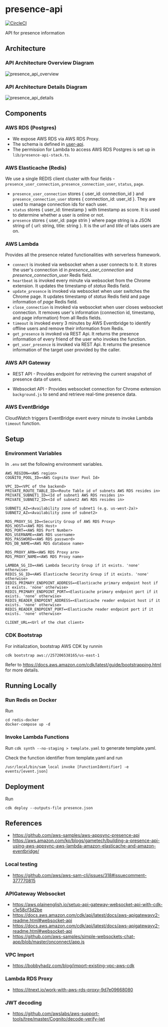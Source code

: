 # presence-api

[![CircleCI](https://circleci.com/gh/PageNow/presence-api/tree/main.svg?style=svg&circle-token=5e7032cef952ec6e36876b894bff5d81afc0d643)](https://circleci.com/gh/PageNow/presence-api/tree/main)


API for presence information

## Architecture

### API Architecture Overview Diagram

![presence_api_overview](./images/presence_api_overview.png)

### API Architecture Details Diagram

![presence_api_details](./images/presence_api_details.png)

## Components

### AWS RDS (Postgres)

* We expose AWS RDS via AWS RDS Proxy.
* The schema is defined in [user-api](https://github.com/PageNow/user-api).
* The permission for Lambda to access AWS RDS Postgres is set up in `lib/presence-api-stack.ts`.

### AWS Elasticache (Redis)

We use a single REDIS client cluster with four fields - `presence_user_connection`, `presence_connection_user`, `status`, `page`.

* `presence_user_connection` stores { user_id: connection_id } and `presence_connection_user` stores { connection_id: user_id }. They are used to manage connection ids for each user.
* `status` stores { user_id: timestamp } with timestamp as score. It is used to determine whether a user is online or not.
* `presence` stores { user_id: page strin } where page string is a JSON string of { url: string, title: string }. It is the _url_ and _title_ of tabs users are on.

### AWS Lambda

Provides all the presence related functionalities with serverless framework.

* `connect` is invoked via websocket when a user connects to it. It stores the user's connection id in *presence_user_connection* and *presence_connection_user* Redis field.
* `heartbeat` is invoked every minute via websocket from the Chrome extension. It updates the timestamp of _status_ Redis field.
* `update_presence` is invoked via websocket when user switches the Chrome page. It updates timestamp of *status* Redis field and page information of *page* Redis field.
* `close_connection` is invoked via websocket when user closes websocket connection. It removes user's information (connection id, timestamp, and page information) from all Redis fields. 
* `timeout` is invoked every 3 minutes by AWS Eventbridge to identify offline users and remove their information from Redis.
* `get_presence` is invoked via REST Api. It returns the presence information of every friend of the user who invokes the function.
* `get_user_presence` is invoked via REST Api. It returns the presence information of the target user provided by the caller.

### AWS API Gateway

* REST API - Provides endpoint for retrieving the current snapshot of presence data of users.

* Websocket API - Provides websocket connection for Chrome extension `background.js` to send and retrieve real-time presence data.

### AWS EventBridge

CloudWatch triggers EventBridge event every minute to invoke Lambda `timeout` function.

## Setup

### Environment Variables

In `.env` set the following environment variables.
```
AWS_REGION=<AWS region>
COGNITO_POOL_ID=<AWS Cognito User Pool Id>

VPC_ID=<VPC of the backend>
PRIVATE_ROUTE_TABLE_ID=<Route Table id of subnets AWS RDS resides in>
PRIVATE_SUBNET1_ID=<Id of subnet1 AWS RDS resides in>
PRIVATE_SUBNET2_ID=<Id of subnet2 AWS RDS resides in>

SUBNET1_AZ=<Availability zone of subnet1 (e.g. us-west-2a)>
SUBNET2_AZ=<Availability zone of subnet2>

RDS_PROXY_SG_ID=<Security Group of AWS RDS Proxy>
RDS_HOST=<AWS RDS Host>
RDS_PORT=<AWS RDS Port Number>
RDS_USERNAME=<AWS RDS username>
RDS_PASSWORD=<AWS RDS password>
RDS_DB_NAME=<AWS RDS database name>

RDS_PROXY_ARN=<AWS RDS Proxy arn>
RDS_PROXY_NAME=<AWS RDS Proxy name>

LAMBDA_SG_ID=<AWS Lambda Security Group if it exists. 'none' otherwise>
REDIS_SG_ID=<AWS Elasticache Security Group if it exists. 'none' otherwise>
REDIS_PRIMARY_ENDPOINT_ADDRESS=<Elasticache primary endpoint host if it exists. 'none' otherwise>
REDIS_PRIMARY_ENDPOINT_PORT=<Elasticache primary endpoint port if it exists. 'none' otherwise>
REDIS_READER_ENDPOINT_ADDRESS=<Elasticache reader endpoint host if it exists. 'none' otherwise>
REDIS_READER_ENDPOINT_PORT=<Elasticache reader endpoint port if it exists. 'none' otherwise>

CLIENT_URL=<Url of the chat client>
```

### CDK Bootstrap

For initialization, bootstrap AWS CDK by runnin
```shell
cdk bootstrap aws://257206538165/us-east-1
```
Refer to https://docs.aws.amazon.com/cdk/latest/guide/bootstrapping.html for more details.

## Running Locally

### Run Redis on Docker

Run
```shell
cd redis-docker
docker-compose up -d
```

### Invoke Lambda Functions

Run ```cdk synth --no-staging > template.yaml``` to generate template.yaml.

Check the function identifier from template.yaml and run
```shell
/usr/local/bin/sam local invoke [FunctionIdentifier] -e events/[event.json]
```

## Deployment

Run
```shell
cdk deploy --outputs-file presence.json
```

## References

* https://github.com/aws-samples/aws-appsync-presence-api
* https://aws.amazon.com/ko/blogs/gametech/building-a-presence-api-using-aws-appsync-aws-lambda-amazon-elasticache-and-amazon-eventbridge/

### Local testing

* https://github.com/aws/aws-sam-cli/issues/318#issuecomment-377770815

### APIGateway Websocket

* https://aws.plainenglish.io/setup-api-gateway-websocket-api-with-cdk-c1e58cf3d2be
* https://docs.aws.amazon.com/cdk/api/latest/docs/aws-apigatewayv2-readme.html#websocket-api
* https://docs.aws.amazon.com/cdk/api/latest/docs/aws-apigatewayv2-readme.html#websocket-api
* https://github.com/aws-samples/simple-websockets-chat-app/blob/master/onconnect/app.js

### VPC Import

* https://bobbyhadz.com/blog/import-existing-vpc-aws-cdk

### Lambda RDS Proxy
* https://itnext.io/work-with-aws-rds-proxy-9d7e09668080

### JWT decoding

* https://github.com/awslabs/aws-support-tools/tree/master/Cognito/decode-verify-jwt
